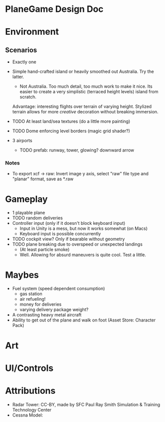 # PlaneGame Design Doc

# Environment
## Scenarios
- Exactly one
- Simple hand-crafted island or heavily smoothed out Australia. Try the latter.
	- Not Australia. Too much detail, too much work to make it nice. Its easier to create a very simplistic (terraced height levels) island from scratch.

	Advantage: interesting flights over terrain of varying height. Stylized terrain allows for more *creative* decoration without breaking immersion.
- TODO At least land/sea textures (do a little more painting)
- TODO Dome enforcing level borders (magic grid shader?)
- 3 airports
	- TODO prefab: runway, tower, glowing? downward arrow

### Notes
- To export xcf -> raw: Invert image y axis, select "raw" file type and "planar" format, save as *.raw

# Gameplay
- 1 playable plane
- TODO random deliveries
- Controller input (only if it doesn't block keyboard input)
	- Input in Unity is a mess, but now it works somewhat (on Macs)
	- Keyboard input is possible concurrently
- TODO cockpit view? Only if bearable without geometry
- TODO plane breaking due to overspeed or unexpected landings
	- (At least particle smoke)
	- Well. Allowing for absurd maneuvers is quite cool. Test a little.

# Maybes
- Fuel system (speed dependent consumption)
	- gas station
	- air refueling!
	- money for deliveries
	- varying delivery package weight?
- A contrasting heavy metal aircraft
- Ability to get out of the plane and walk on foot (Asset Store: Character Pack)

# Art

# UI/Controls

# Attributions
- Radar Tower: CC-BY, made by SFC Paul Ray Smith Simulation & Training Technology Center
- Cessna Model:

